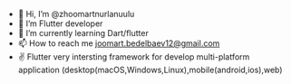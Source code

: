 - 👋 Hi, I’m @zhoomartnurlanuulu
- 👀 I’m Flutter developer
- 🌱 I’m currently learning Dart/flutter 
- 📫 How to reach me joomart.bedelbaev12@gmail.com
- ✌ Flutter very intersting framework for develop multi-platform application (desktop(macOS,Windows,Linux),mobile(android,ios),web)

<!---
zhoomartnurlanuulu/zhoomartnurlanuulu is a ✨ special ✨ repository because its `README.md` (this file) appears on your GitHub profile.
You can click the Preview link to take a look at your changes.
--->
